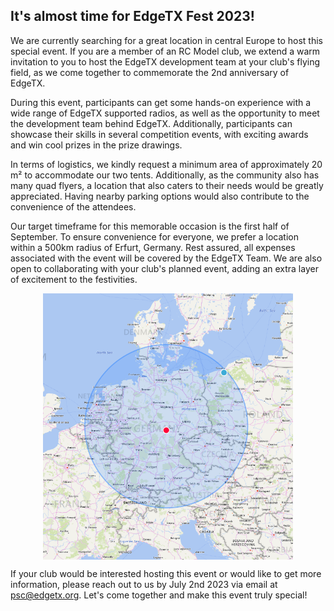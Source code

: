 ## It's almost time for EdgeTX Fest 2023!

We are currently searching for a great location in central Europe to host this special event. If you are a member of an RC Model club, we extend a warm invitation to you to host the EdgeTX development team at your club's flying field, as we come together to commemorate the 2nd anniversary of EdgeTX.

During this event, participants can get some hands-on experience with a wide range of EdgeTX supported radios, as well as the opportunity to meet the development team behind EdgeTX. Additionally, participants can showcase their skills in several competition events, with exciting awards and win cool prizes in the prize drawings.

In terms of logistics, we kindly request a minimum area of approximately 20 m² to accommodate our two tents. Additionally, as the community also has many quad flyers, a location that also caters to their needs would be greatly appreciated. Having nearby parking options would also contribute to the convenience of the attendees.

Our target timeframe for this memorable occasion is the first half of September.  To ensure convenience for everyone, we prefer a location within a 500km radius of Erfurt, Germany. Rest assured, all expenses associated with the event will be covered by the EdgeTX Team. We are also open to collaborating with your club's planned event, adding an extra layer of excitement to the festivities.
<p></p> 
<p align="center">
<a><img src="https://github.com/EdgeTX/edgetx.github.io/blob/master/images/radiusmap.png?raw=true" align="center" width="400"></a>
</P>


If your club would be interested hosting this event or would like to get more information, please reach out to us by July 2nd 2023 via email at <psc@edgetx.org>. Let's come together and make this event truly special!
